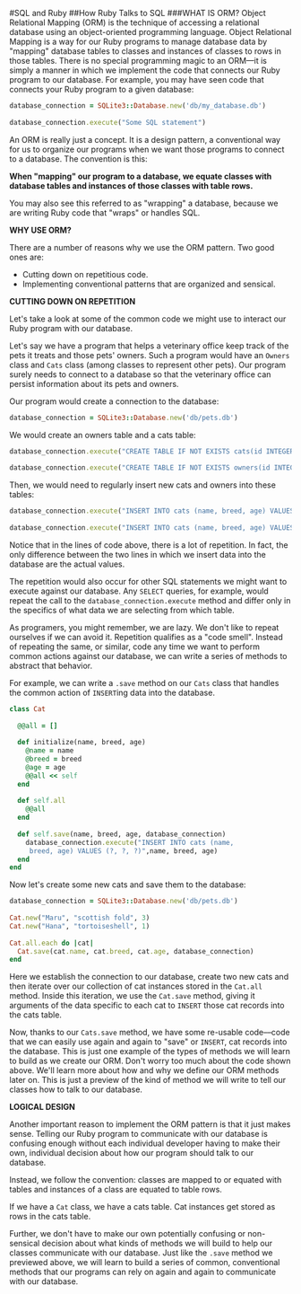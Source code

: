 #SQL and Ruby
##How Ruby Talks to SQL
###WHAT IS ORM?
Object Relational Mapping (ORM) is the technique of accessing a relational database using an object-oriented programming language. Object Relational Mapping is a way for our Ruby programs to manage database data by "mapping" database tables to classes and instances of classes to rows in those tables.
There is no special programming magic to an ORM––it is simply a manner in which we implement the code that connects our Ruby program to our database. For example, you may have seen code that connects your Ruby program to a given database:

```ruby
database_connection = SQLite3::Database.new('db/my_database.db')
 
database_connection.execute("Some SQL statement")
```

An ORM is really just a concept. It is a design pattern, a conventional way for us to organize our programs when we want those programs to connect to a database. The convention is this:

**When "mapping" our program to a database, we equate classes with database tables and instances of those classes with table rows.**

You may also see this referred to as "wrapping" a database, because we are writing Ruby code that "wraps" or handles SQL.

**WHY USE ORM?**

There are a number of reasons why we use the ORM pattern. Two good ones are:

+ Cutting down on repetitious code.
+ Implementing conventional patterns that are organized and sensical.

**CUTTING DOWN ON REPETITION**

Let's take a look at some of the common code we might use to interact our Ruby program with our database.

Let's say we have a program that helps a veterinary office keep track of the pets it treats and those pets' owners. Such a program would have an `Owners` class and `Cats` class (among classes to represent other pets). Our program surely needs to connect to a database so that the veterinary office can persist information about its pets and owners.

Our program would create a connection to the database:

```ruby
database_connection = SQLite3::Database.new('db/pets.db')
```

We would create an owners table and a cats table:

```ruby
database_connection.execute("CREATE TABLE IF NOT EXISTS cats(id INTEGER PRIMARY KEY, name TEXT, breed TEXT, age INTEGER)")
 
database_connection.execute("CREATE TABLE IF NOT EXISTS owners(id INTEGER PRIMARY KEY, name TEXT)")
```

Then, we would need to regularly insert new cats and owners into these tables:

```ruby
database_connection.execute("INSERT INTO cats (name, breed, age) VALUES ('Maru', 'scottish fold', 3)")
 
database_connection.execute("INSERT INTO cats (name, breed, age) VALUES ('Hana', 'tortoiseshell', 1)")
```

Notice that in the lines of code above, there is a lot of repetition. In fact, the only difference between the two lines in which we insert data into the database are the actual values.

The repetition would also occur for other SQL statements we might want to execute against our database. Any `SELECT` queries, for example, would repeat the call to the `database_connection.execute` method and differ only in the specifics of what data we are selecting from which table.

As programers, you might remember, we are lazy. We don't like to repeat ourselves if we can avoid it. Repetition qualifies as a "code smell". Instead of repeating the same, or similar, code any time we want to perform common actions against our database, we can write a series of methods to abstract that behavior.

For example, we can write a `.save` method on our `Cats` class that handles the common action of `INSERT`ing data into the database.

```ruby
class Cat
 
  @@all = []
 
  def initialize(name, breed, age)
    @name = name
    @breed = breed
    @age = age
    @@all << self
  end
 
  def self.all
    @@all
  end
 
  def self.save(name, breed, age, database_connection)
    database_connection.execute("INSERT INTO cats (name,
     breed, age) VALUES (?, ?, ?)",name, breed, age)
  end
end
```

Now let's create some new cats and save them to the database:

```ruby
database_connection = SQLite3::Database.new('db/pets.db')
 
Cat.new("Maru", "scottish fold", 3)
Cat.new("Hana", "tortoiseshell", 1)
 
Cat.all.each do |cat|
  Cat.save(cat.name, cat.breed, cat.age, database_connection)
end
```

Here we establish the connection to our database, create two new cats and then iterate over our collection of cat instances stored in the `Cat.all` method. Inside this iteration, we use the `Cat.save` method, giving it arguments of the data specific to each cat to `INSERT` those cat records into the cats table.

Now, thanks to our `Cats.save` method, we have some re-usable code––code that we can easily use again and again to "save" or `INSERT`, cat records into the database.
This is just one example of the types of methods we will learn to build as we create our ORM. Don't worry too much about the code shown above. We'll learn more about how and why we define our ORM methods later on. This is just a preview of the kind of method we will write to tell our classes how to talk to our database.

**LOGICAL DESIGN**

Another important reason to implement the ORM pattern is that it just makes sense. Telling our Ruby program to communicate with our database is confusing enough without each individual developer having to make their own, individual decision about how our program should talk to our database.

Instead, we follow the convention: classes are mapped to or equated with tables and instances of a class are equated to table rows.

If we have a `Cat` class, we have a cats table. Cat instances get stored as rows in the cats table.

Further, we don't have to make our own potentially confusing or non-sensical decision about what kinds of methods we will build to help our classes communicate with our database. Just like the `.save` method we previewed above, we will learn to build a series of common, conventional methods that our programs can rely on again and again to communicate with our database.